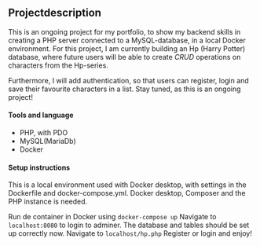 ## Projectdescription

This is an ongoing project for my portfolio, to show my backend skills in creating a PHP server connected to a MySQL-database, in a local Docker environment. For this project, I am currently building an Hp (Harry Potter) database, where future users will be able to create *CRUD* operations
on characters from the Hp-series.

Furthermore, I will add authentication, so that users can register, login and save their favourite characters in a list.
Stay tuned, as this is an ongoing project!

#### Tools and language
- PHP, with PDO
- MySQL(MariaDb)
- Docker


#### Setup instructions

This is a local environment used with Docker desktop, with settings in the Dockerfile and docker-compose.yml.
Docker desktop, Composer and the PHP instance is needed.

Run de container in Docker using `docker-compose up`
Navigate to `localhost:8080` to login to adminer. The database and tables should be set up correctly now.
Navigate to `localhost/hp.php`
Register or login and enjoy!